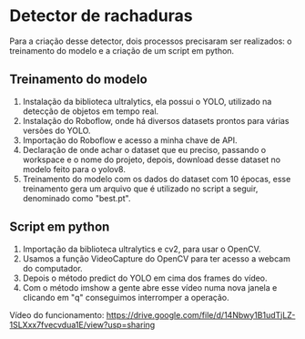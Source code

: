 # Detector de rachaduras
Para a criação desse detector, dois processos precisaram ser realizados: o treinamento do modelo e a criação de um script em python.

## Treinamento do modelo
1. Instalação da biblioteca ultralytics, ela possui o YOLO, utilizado na detecção de objetos em tempo real.
2. Instalação do Roboflow, onde há diversos datasets prontos para várias versões do YOLO.
3. Importação do Roboflow e acesso a minha chave de API.
4. Declaração de onde achar o dataset que eu preciso, passando o workspace e o nome do projeto, depois, download desse dataset no modelo feito para o yolov8.
5. Treinamento do modelo com os dados do dataset com 10 épocas, esse treinamento gera um arquivo que é utilizado no script a seguir, denominado como "best.pt".

## Script em python
1. Importação da biblioteca ultralytics e cv2, para usar o OpenCV.
2. Usamos a função VideoCapture do OpenCV para ter acesso a webcam do computador.
3. Depois o método predict do YOLO em cima dos frames do vídeo.
4. Com o método imshow a gente abre esse vídeo numa nova janela e clicando em "q" conseguimos interromper a operação.

Vídeo do funcionamento: https://drive.google.com/file/d/14Nbwy1B1udTjLZ-1SLXxx7fvecvdua1E/view?usp=sharing
